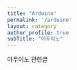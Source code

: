 ```yaml
---
title: "Arduino"
permalink: '/arduino'
layout: category
author_profile: true
subTitle: "아두이노"
---
```


아두이노 관련글
